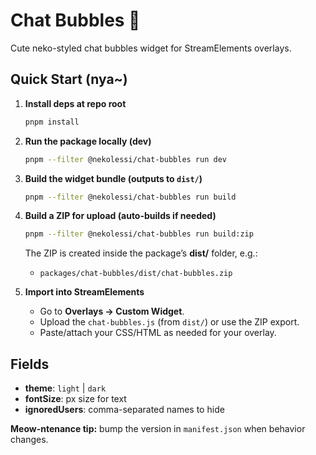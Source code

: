 # Chat Bubbles 🐾

Cute neko-styled chat bubbles widget for StreamElements overlays.

## Quick Start (nya~)

1. **Install deps at repo root**
   ```bash
   pnpm install
   ```

2. **Run the package locally (dev)**
   ```bash
   pnpm --filter @nekolessi/chat-bubbles run dev
   ```

3. **Build the widget bundle (outputs to `dist/`)**
   ```bash
   pnpm --filter @nekolessi/chat-bubbles run build
   ```

4. **Build a ZIP for upload (auto-builds if needed)**
   ```bash
   pnpm --filter @nekolessi/chat-bubbles run build:zip
   ```

   The ZIP is created inside the package’s **dist/** folder, e.g.:
   - `packages/chat-bubbles/dist/chat-bubbles.zip`

5. **Import into StreamElements**
   - Go to **Overlays → Custom Widget**.
   - Upload the `chat-bubbles.js` (from `dist/`) or use the ZIP export.
   - Paste/attach your CSS/HTML as needed for your overlay.

## Fields

- **theme**: `light` | `dark`
- **fontSize**: px size for text
- **ignoredUsers**: comma-separated names to hide

**Meow-ntenance tip:** bump the version in `manifest.json` when behavior changes.
